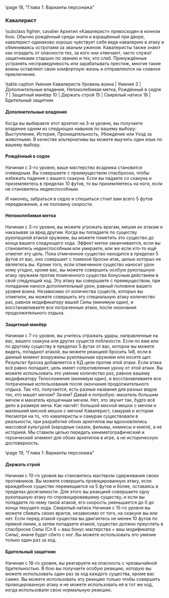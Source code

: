<!-- TODO: Formatting -->
\page 18, "Глава 1: Варианты персонажа"
### Кавалерист
\subclass fighter, cavalier
Архетип «Кавалерист» превосходен в конном бою. Обычно рождённый среди знати и взращённый при дворе, кавалерист одинаково хорошо чувствует себя ведя кавалерию в атаку и обмениваясь остротами за званым ужином. Кавалеристы также знают как оградить от опасности тех, за кого они отвечают, часто служат защитниками старших по званию и тех, кто слаб. Принуждённые устранять несправедливость или зарабатывать престиж, многие такие воины оставляют свою комфортную жизнь и отправляются на славное приключение.

\table.caption Умения Кавалериста
Уровень воина | Умения
3 | Дополнительные владения, Непоколебимая метка, Рождённый в седле
7 | Защитный манёвр
10 | Держать строй
15 | Свирепый натиск
18 | Бдительный защитник

#### Дополнительные владения
Когда вы выбираете этот архетип на 3-м уровне, вы получаете владение одним из следующих навыков по вашему выбору: Выступление, История, Проницательность, Убеждение или Уход за животными. В качестве альтернативы вы можете выучить один язык по вашему выбору.

#### Рождённый в седле
Начиная с 3-го уровня, ваше мастерство всадника становится очевидным. Вы совершаете с преимуществом спасброски, чтобы избежать падения с вашего скакуна. Если вы падаете со скакуна и приземляетесь в пределах 10 футов, то вы приземляетесь на ноги, если не становитесь недееспособным.

И наконец, забраться в седло и спешиться стоит вам всего 5 футов передвижения, а не половину скорости.

#### Непоколебимая метка
Начиная с 3-го уровня, вы можете угрожать врагам, мешая их атакам и наказывая за вред другим.
Когда вы попадаете по существу рукопашной атакой оружием, вы можете пометить это существо до конца вашего следующего хода. Эффект метки заканчивается, если вы становитесь недееспособным или умираете, или же если кто-то ещё отметит эту цель.
Пока отмеченное существо находится в пределах 5 футов от вас, оно совершает с помехой броски атак, целью которых не являетесь вы.
Кроме того, если отмеченное существо наносит урон кому угодно, кроме вас, вы можете совершить особую рукопашную атаку оружием против помеченного существа бонусным действием в свой следующий ход. Эту атаку вы совершаете с преимуществом, при попадании нанося дополнительный урон, равный половине вашего уровня воина.
Независимо от количества существ, которых вы отметили, вы можете совершить эту специальную атаку количество раз, равное модификатору вашей
Силы (минимум один), и восстанавливаете все потраченные атаки, после окончания продолжительного отдыха.

#### Защитный манёвр
Начиная с 7-го уровня, вы учитесь отражать удары, направленные на вас, вашего скакуна или других существ поблизости. Если по вам или по другому существу в пределах 5 футах от вас, которое вы можете видеть, попадают атакой, вы можете реакцией бросить 1к8, если в данный момент вооружены рукопашным оружием или носите щит. Результат броска добавляется к КД цели против этой атаки. Если атака всё равно попадает, цель имеет сопротивление урону от этой атаки.
Вы можете использовать это умение количество раз, равное вашему модификатору Телосложения (минимум один), и восстанавливаете все потраченные использования после окончания продолжительного отдыха.
Так что, получается, есть разные названия для разных видов тех, кто машет мечом?
Зачем? Давай я попробую: махатель большим мечом и махатель крошечным мечом. Нет, это звучит так, будто всё дело в размере меча. Как насчёт: большой мясной мешок с мечом и маленький мясной мешок с мечом!
Кавалерист, самурай и история
Несмотря на то, что кавалеристы и самураи существовали в реальности, при разработке обоих архетипов мы вдохновлялись массовой культурой (народные сказки, фильмы, комиксы и книги), а не историей. Мы ставили целью передать кинематографический и героический элемент для обоих архетипов в игре, а не историческую достоверность.

\page 19, "Глава 1: Варианты персонажа"
#### Держать строй
Начиная с 10-го уровня вы становитесь мастером сдерживания своих противников. Вы можете совершить провоцированную атаку, если враждебное существо перемещается на 5 футов и более, оставаясь в пределах досягаемости. Для этого вы реакцией совершаете одну рукопашную атаку по спровоцировавшему существу, и если вы попадаете по нему такой атакой, его скорость уменьшается до 0 до конца текущего хода.
Свирепый натиск
Начиная с 15-го уровня вы можете сбивать своих врагов, независимо от того, на скакуне вы или нет.
Если перед атакой существа вы двигаетесь не менее
10 футов по прямой линии, а затем попадаете атакой, существо должно преуспеть в спасброске Силы
(Сл 8 + ваш бонус мастерства + ваш модификатор
Силы), иначе будет сбито с ног. Вы можете использовать это умение только один раз за ход.

#### Бдительный защитник
Начиная с 18-го уровня, вы реагируете на опасность с чрезвычайной бдительностью. В бою вы получаете особую реакцию, которую вы можете использовать один раз за ход каждого существа, кроме вас самих.
Вы можете использовать эту реакцию только чтобы совершить провоцированную атаку и не можете использовать её в тот же ход, когда использовали свою нормальную реакцию.
